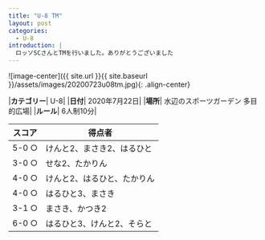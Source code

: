 ```yaml
---
title: "U-8 TM"
layout: post
categories:
  - U-8
introduction: |
  ロッソSCさんとTMを行いました。ありがとうございました  
---
```


![image-center]({{ site.url }}{{ site.baseurl }}/assets/images/20200723u08tm.jpg){: .align-center}


|**カテゴリー**| U-8|
|**日付**| 2020年7月22日|
|**場所**| 水辺のスポーツガーデン 多目的広場|
|**ルール**| 6人制10分|

|スコア|得点者|
|---|----|
|5-0 ○|けんと2、まさき2、はるひと|
|3-0 ○|せな2、たかりん|
|4-0 ○|けんと2、はるひと、たかりん|
|4-0 ○|はるひと3、まさき|
|3-1 ○|まさき、かつき2|
|6-0 ○|はるひと3、けんと2、そらと|
